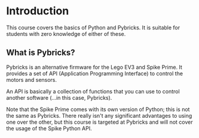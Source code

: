 # Introduction

This course covers the basics of Python and Pybricks.
It is suitable for students with zero knowledge of either of these.

## What is Pybricks?

Pybricks is an alternative firmware for the Lego EV3 and Spike Prime.
It provides a set of API (Application Programming Interface) to control the motors and sensors.

<div class="note">
An API is basically a collection of functions that you can use to control another software (...in this case, Pybricks).
</div>

Note that the Spike Prime comes with its own version of Python; this is not the same as Pybricks.
There really isn't any significant advantages to using one over the other, but this course is targeted at Pybricks and will not cover the usage of the Spike Python API.
